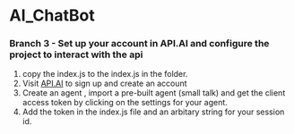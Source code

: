 # AI_ChatBot

### Branch 3 - Set up your account in API.AI and configure the project to interact with the api

1. copy the index.js to the index.js in the folder.
2. Visit [API.AI](https://dialogflow.com/) to sign up and create an account
3. Create an agent , import a pre-built agent (small talk) and get the client access token by clicking on the settings for your agent.
4. Add the token in the index.js file and an arbitary string for your session id.
